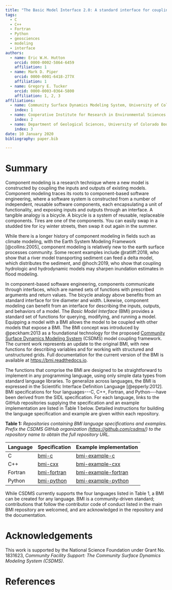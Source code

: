 ```yaml
---
title: "The Basic Model Interface 2.0: A standard interface for coupling numerical models in the geosciences"
tags:
  - C
  - C++
  - Fortran
  - Python
  - geosciences
  - modeling
  - interface
authors:
  - name: Eric W.H. Hutton
    orcid: 0000-0002-5864-6459
    affiliation: 1
  - name: Mark D. Piper
    orcid: 0000-0001-6418-277X
    affiliation: 1
  - name: Gregory E. Tucker
    orcid: 0000-0003-0364-5800
    affiliation: 1, 2, 3
affiliations:
  - name: Community Surface Dynamics Modeling System, University of Colorado Boulder
    index: 1
  - name: Cooperative Institute for Research in Environmental Sciences (CIRES), University of Colorado Boulder
    index: 2
  - name: Department of Geological Sciences, University of Colorado Boulder
    index: 3
date: 10 January 2020
bibliography: paper.bib

---
```


# Summary

Component modeling is a research technique
where a new model is constructed by coupling the inputs and outputs
of existing models.
Component modeling traces its roots
to component-based software engineering,
where a software system is constructed from a number
of independent, reusable software components,
each encapsulating a unit of functionality,
and exposing inputs and outputs through an interface.
A tangible analogy is a bicycle.
A bicycle is a system of reusable, replaceable components.
Tires are one of the components.
You can easily swap in a studded tire for icy winter streets,
then swap it out again in the summer.

While there is a longer history of component modeling
in fields such as climate modeling,
with the Earth System Modeling Framework [@collins:2005],
component modeling is relatively new
to the earth surface processes community.
Some recent examples include
@ratliff:2018, who show that a river model transporting sediment
can feed a delta model, which distributes the sediment,
and @hoch:2019, who show that coupling hydrologic and hydrodynamic models
may sharpen inundation estimates in flood modeling.

In component-based software engineering,
components communicate through interfaces,
which are named sets of functions
with prescribed arguments and return values.
The bicycle analogy above benefits from an standard interface
for tire diameter and width.
Likewise,
component modeling can benefit from an interface
for describing the inputs, outputs, and behaviors of a model.
The *Basic Model Interface* (BMI)
provides a standard set of functions
for querying, modifying, and running a model.
Equipping a model with a BMI
allows the model to be coupled with other models that expose a BMI.
The BMI concept was introduced by @peckham:2013
as a foundational technology for the proposed
[Community Surface Dynamics Modeling System](https://csdms.colorado.edu)
(CSDMS)
model coupling framework.
The current work represents an update to the original BMI,
with new functions for describing variables
and for working with structured and unstructured grids.
Full documentation for the current version of the BMI
is available at https://bmi.readthedocs.io.

The functions that comprise the BMI are designed
to be straightforward to implement in any programming language,
using only simple data types from standard language libraries.
To generalize across languages,
the BMI is expressed in the Scientific Interface Definition Language
[@epperly:2012].
BMI specifications for four languages---C, C++, Fortran, and Python---have
been derived from the SIDL specification.
For each language,
links to the GitHub repositories supplying the specification
and an example implementation are listed in Table 1 below.
Detailed instructions for building the language specification and example
are given within each repository.

**Table 1:**
*Repositories containing BMI language specifications and examples.
Prefix the CSDMS GitHub organization (https://github.com/csdms/) to the
repository name to obtain the full repository URL.*

| Language | Specification | Example implementation |
| -------- | ------------- | ---------------------- |
| C        | [bmi-c]       | [bmi-example-c]        |
| C++      | [bmi-cxx]     | [bmi-example-cxx]      |
| Fortran  | [bmi-fortran] | [bmi-example-fortran]  |
| Python   | [bmi-python]  | [bmi-example-python]   |

[bmi-c]: https://github.com/csdms/bmi-c
[bmi-cxx]: https://github.com/csdms/bmi-cxx
[bmi-fortran]: https://github.com/csdms/bmi-fortran
[bmi-python]: https://github.com/csdms/bmi-python
[bmi-example-c]: https://github.com/csdms/bmi-example-c
[bmi-example-cxx]: https://github.com/csdms/bmi-example-cxx
[bmi-example-fortran]: https://github.com/csdms/bmi-example-fortran
[bmi-example-python]: https://github.com/csdms/bmi-example-python

While CSDMS currently supports the four languages listed in Table 1,
a BMI can be created for any language.
BMI is a community-driven standard;
contributions that follow the contributor code of conduct
listed in the main BMI repository are welcomed,
and are acknowledged in the repository and the documentation.

# Acknowledgements

This work is supported by the National Science Foundation
under Grant No. 1831623, *Community Facility Support: The
Community Surface Dynamics Modeling System (CSDMS)*.

# References
